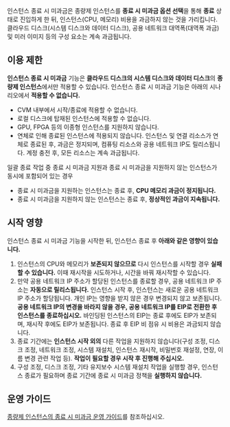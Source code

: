 인스턴스 종료 시 미과금은 종량제 인스턴스를 **종료 시 미과금 옵션 선택**을 통해 **종료** 상태로 진입하게 한 뒤, 인스턴스(CPU, 메모리) 비용을 과금하지 않는 것을 가리킵니다. 클라우드 디스크(시스템 디스크와 데이터 디스크), 공용 네트워크 대역폭(대역폭 과금) 및 미러 이미지 등의 구성 요소는 계속 과금됩니다.

## 이용 제한

**인스턴스 종료 시 미과금** 기능은 **클라우드 디스크의 시스템 디스크와 데이터 디스크**의 **종량제 인스턴스**에서만 적용할 수 있습니다.
인스턴스 종료 시 미과금 기능은 아래의 시나리오에서 **적용할 수 없습니다.**
- CVM 내부에서 시작/종료에 적용할 수 없습니다.
- 로컬 디스크에 탑재된 인스턴스에 적용할 수 없습니다.
- GPU, FPGA 등의 이종형 인스턴스를 지원하지 않습니다.
- 연체로 인해 종료된 인스턴스에 적용되지 않습니다. 인스턴스 및 연결 리소스가 연체로 종료된 후, 과금은 정지되며, 컴퓨팅 리소스와 공용 네트워크 IP도 릴리스됩니다. 계정 충전 후, 모든 리소스는 계속 과금됩니다.

일괄 종료 작업 중 종료 시 미과금 지원과 종료 시 미과금을 지원하지 않는 인스턴스가 동시에 포함되어 있는 경우
- 종료 시 미과금을 지원하는 인스턴스는 종료 후, **CPU 메모리 과금이 정지됩니다.**
- 종료 시 미과금을 지원하지 않는 인스턴스는 종료 후, **정상적인 과금이 지속됩니다.**

## 시작 영향

인스턴스 종료 시 미과금 기능을 시작한 뒤, 인스턴스 종료 후 **아래와 같은 영향이 있습니다.**
1. 인스턴스의 CPU와 메모리가 **보존되지 않으므로** 다시 인스턴스를 시작할 경우 **실패할 수 있습니다.** 이때 재시작을 시도하거나, 시간을 바꿔 재시작할 수 있습니다.
2. 만약 공용 네트워크 IP 주소가 할당된 인스턴스를 종료할 경우, 공용 네트워크 IP 주소는 **자동으로 릴리스됩니다.** 인스턴스 시작 후, 인스턴스는 새로운 공용 네트워크 IP 주소가 할당됩니다. 개인 IP는 영향을 받지 않은 경우 변경되지 않고 보존됩니다.
 **공용 네트워크 IP의 변경을 바라지 않을 경우, 공용 네트워크 IP를 EIP로 전환한 후 인스턴스를 종료하십시오.** 바인딩된 인스턴스의 EIP는 종료 후에도 EIP가 보존되며, 재시작 후에도 EIP가 보존됩니다. 종료 후 EIP 비 점유 시 비용은 과금되지 않습니다.
3. 종료 기간에는 **인스턴스 시작 외의** 다른 작업을 지원하지 않습니다(구성 조정, 디스크 조정, 네트워크 조정, 시스템 재설치, 인스턴스 재시작, 비밀번호 재설정, 연장, 이름 변경 관련 작업 등). **작업이 필요할 경우 시작 후 진행해 주십시오.**
4. 구성 조정, 디스크 조정, 기타 유지보수 시스템 재설치 작업을 실행할 경우, 인스턴스 종료가 필요하며 종료 기간에 종료 시 미과금 정책을 **실행하지 않습니다.**

## 운영 가이드

[종량제 인스턴스의 종료 시 미과금 운영 가이드](/document/product/213/19922)를 참조하십시오.
